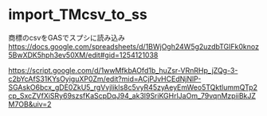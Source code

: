 # import_TMcsv_to_ss
商標のcsvをGASでスプシに読み込み
https://docs.google.com/spreadsheets/d/1BWjOgh24W5g2uzdbTGIFk0knoz5BwXDK5hph3ev50XM/edit#gid=1254121038

https://script.google.com/d/1wwMfkbAOfd1b_huZsr-VRnRHp_jZQg-3-c2bYcAfS31KYsOyiguXP0Zm/edit?mid=ACjPJvHCEdNjNlP-SGAskO6bcx_gDE0ZkU5_rgVvjlikls8c5vyR45zyAeyEmWeo5TQktlummQTp2cp_SxcZVfXiSRy69szsfKaScpDqJ94_ak3l9SriKGHrlJaOm_79vqnMzpiiBkJZM7OB&uiv=2

